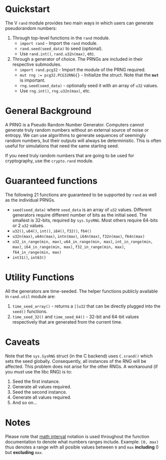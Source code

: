 # Quickstart

The V `rand` module provides two main ways in which users can generate pseudorandom numbers:

1. Through top-level functions in the `rand` module.
   - `import rand` - Import the `rand` module.
   - `rand.seed(seed_data)` to seed (optional).
   - Use `rand.int()`, `rand.u32n(max)`, etc.
2. Through a generator of choice. The PRNGs are included in their respective submodules.
   - `import rand.pcg32` - Import the module of the PRNG required.
   - `mut rng := pcg32.PCG32RNG{}` - Initialize the struct. Note that the **`mut`** is important.
   - `rng.seed(seed_data)` - optionally seed it with an array of `u32` values.
   - Use `rng.int()`, `rng.u32n(max)`, etc.

# General Background

A PRNG is a Pseudo Random Number Generator. 
Computers cannot generate truly random numbers without an external source of noise or entropy. 
We can use algorithms to generate sequences of seemingly random numbers, 
but their outputs will always be deterministic. 
This is often useful for simulations that need the same starting seed.

If you need truly random numbers that are going to be used for cryptography, 
use the `crypto.rand` module.

# Guaranteed functions

The following 21 functions are guaranteed to be supported by `rand` 
as well as the individual PRNGs.

- `seed(seed_data)` where `seed_data` is an array of `u32` values. 
    Different generators require different number of bits as the initial seed. 
    The smallest is 32-bits, required by `sys.SysRNG`. 
    Most others require 64-bits or 2 `u32` values.
- `u32()`, `u64()`, `int()`, `i64()`, `f32()`, `f64()`
- `u32n(max)`, `u64n(max)`, `intn(max)`, `i64n(max)`, `f32n(max)`, `f64n(max)`
- `u32_in_range(min, max)`, `u64_in_range(min, max)`, `int_in_range(min, max)`, 
    `i64_in_range(min, max)`, `f32_in_range(min, max)`, `f64_in_range(min, max)`
- `int31()`, `int63()`

# Utility Functions

All the generators are time-seeded. 
The helper functions publicly available in `rand.util` module are:

1. `time_seed_array()` - returns a `[]u32` that can be directly plugged into the `seed()` functions.
2. `time_seed_32()` and `time_seed_64()` - 32-bit and 64-bit values respectively
    that are generated from the current time.

# Caveats

Note that the `sys.SysRNG` struct (in the C backend) uses `C.srand()` which sets the seed globally.
Consequently, all instances of the RNG will be affected. 
This problem does not arise for the other RNGs. 
A workaround (if you _must_ use the libc RNG) is to:

1. Seed the first instance.
2. Generate all values required.
3. Seed the second instance.
4. Generate all values required.
5. And so on...

# Notes

Please note that [math interval](https://en.wikipedia.org/wiki/Interval_(mathematics)#Including_or_excluding_endpoints) notation is used throughout
the function documentation to denote what numbers ranges include.
Example: `[0, max)` thus denotes a range with all posible values between `0` and `max` **including** 0 but **excluding** `max`.
